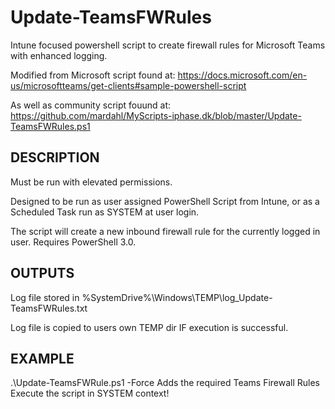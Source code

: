 # Update-TeamsFWRules
 Intune focused powershell script to create firewall rules for Microsoft Teams with enhanced logging.


Modified from Microsoft script found at: https://docs.microsoft.com/en-us/microsoftteams/get-clients#sample-powershell-script

As well as community script fouund at: https://github.com/mardahl/MyScripts-iphase.dk/blob/master/Update-TeamsFWRules.ps1

## DESCRIPTION

Must be run with elevated permissions.

Designed to be run as user assigned PowerShell Script from Intune, or as a Scheduled Task run as SYSTEM at user login.

The script will create a new inbound firewall rule for the currently logged in user. Requires PowerShell 3.0.

## OUTPUTS

Log file stored in %SystemDrive%\Windows\TEMP\log_Update-TeamsFWRules.txt

Log file is copied to users own TEMP dir IF execution is successful.

## EXAMPLE

.\Update-TeamsFWRule.ps1 -Force
Adds the required Teams Firewall Rules
Execute the script in SYSTEM context!